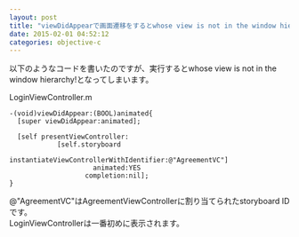 ```yaml
---
layout: post
title: "viewDidAppearで画面遷移をするとwhose view is not in the window hierarchy!と出る"
date: 2015-02-01 04:52:12
categories: objective-c
---
```

<p>以下のようなコードを書いたのですが、実行するとwhose view is not in the window hierarchy!となってしまいます。</p>

<p>LoginViewController.m</p>

<pre><code>-(void)viewDidAppear:(BOOL)animated{
  [super viewDidAppear:animated];

  [self presentViewController:
            [self.storyboard
                instantiateViewControllerWithIdentifier:@"AgreementVC"]
                     animated:YES
                   completion:nil];
}
</code></pre>

<p>@"AgreementVC"はAgreementViewControllerに割り当てられたstoryboard IDです。<br>
LoginViewControllerは一番初めに表示されます。</p>
